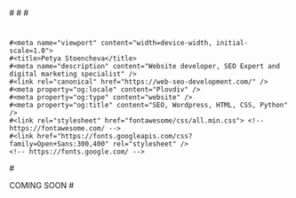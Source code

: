#<!DOCTYPE html>
#<html lang="en">
#<head>
   # <meta charset="UTF-8">
    #<meta name="viewport" content="width=device-width, initial-scale=1.0">
    #<title>Petya Stoencheva</title>
	#<meta name="description" content="Website developer, SEO Expert and digital marketing specialist" />
	#<link rel="canonical" href="https://web-seo-development.com/" />
	#<meta property="og:locale" content="Plovdiv" />
	#<meta property="og:type" content="website" />
	#<meta property="og:title" content="SEO, Wordpress, HTML, CSS, Python" />
    #<link rel="stylesheet" href="fontawesome/css/all.min.css"> <!-- https://fontawesome.com/ -->
    #<link href="https://fonts.googleapis.com/css?family=Open+Sans:300,400" rel="stylesheet" /> 
    <!-- https://fonts.google.com/ -->
#</head>
<body>COMING SOON</body>
#</html>

<!---
raste9/raste9 is a ✨ special ✨ repository because its `README.md` (this file) appears on your GitHub profile.
You can click the Preview link to take a look at your changes.
--->
